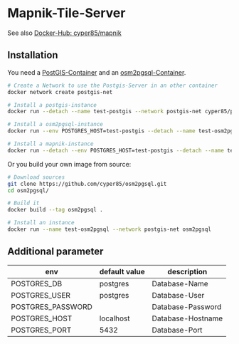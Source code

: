 # Mapnik-Tile-Server

See also [Docker-Hub: cyper85/mapnik](https://cloud.docker.com/repository/docker/cyper85/mapnik)

## Installation
You need a [PostGIS-Container](https://github.com/cyper85/postgis) and an [osm2pgsql-Container](https://github.com/cyper85/osm2pgsql).

```bash
# Create a Network to use the Postgis-Server in an other container
docker network create postgis-net

# Install a postgis-instance
docker run --detach --name test-postgis --network postgis-net cyper85/postgis

# Install a osm2pgsql-instance
docker run --env POSTGRES_HOST=test-postgis --detach --name test-osm2pgsql --network postgis-net cyper85/osm2pgsql

# Install a mapnik-instance
docker run --detach --env POSTGRES_HOST=test-postgis --detach --name test-mapnik --network postgis-net --port 80:80 cyper85/mapnik
```

Or you build your own image from source:

```bash
# Download sources
git clone https://github.com/cyper85/osm2pgsql.git
cd osm2pgsql/

# Build it
docker build --tag osm2pgsql .

# Install an instance
docker run --name test-osm2pgsql --network postgis-net osm2pgsql
```

## Additional parameter

env | default value | description 
------------ | ------------- | -------------
POSTGRES_DB | postgres | Database-Name
POSTGRES_USER | postgres | Database-User
POSTGRES_PASSWORD |  | Database-Password
POSTGRES_HOST | localhost | Database-Hostname
POSTGRES_PORT | 5432 | Database-Port